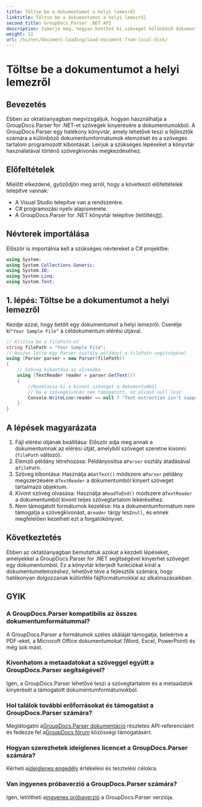 ```yaml
---
title: Töltse be a dokumentumot a helyi lemezről
linktitle: Töltse be a dokumentumot a helyi lemezről
second_title: GroupDocs.Parser .NET API
description: Ismerje meg, hogyan bonthat ki szöveget különböző dokumentumformátumokból a GroupDocs.Parser for .NET segítségével. Egyszerű és hatékony szövegkivonás C#-val.
weight: 11
url: /hu/net/document-loading/load-document-from-local-disk/
---
```


# Töltse be a dokumentumot a helyi lemezről

## Bevezetés
Ebben az oktatóanyagban megvizsgáljuk, hogyan használhatja a GroupDocs.Parser for .NET-et szövegek kinyerésére a dokumentumokból. A GroupDocs.Parser egy hatékony könyvtár, amely lehetővé teszi a fejlesztők számára a különböző dokumentumformátumok elemzését és a szöveges tartalom programozott kibontását. Leírjuk a szükséges lépéseket a könyvtár használatával történő szövegkivonás megkezdéséhez.
## Előfeltételek
Mielőtt elkezdené, győződjön meg arról, hogy a következő előfeltételek telepítve vannak:
- A Visual Studio telepítve van a rendszerére.
- C# programozási nyelv alapismerete.
-  A GroupDocs.Parser for .NET könyvtár telepítve (letöltés[itt](https://releases.groupdocs.com/parser/net/)).

## Névterek importálása
Először is importálnia kell a szükséges névtereket a C# projektbe:
```csharp
using System;
using System.Collections.Generic;
using System.IO;
using System.Linq;
using System.Text;
```
## 1. lépés: Töltse be a dokumentumot a helyi lemezről
 Kezdje azzal, hogy betölt egy dokumentumot a helyi lemezről. Cserélje ki`"Your Sample File"` a céldokumentum elérési útjával.
```csharp
// Állítsa be a filePath-et
string filePath = "Your Sample File";
// Hozzon létre egy Parser osztály példányt a filePath segítségével
using (Parser parser = new Parser(filePath))
{
    // Szöveg kibontása az olvasóba
    using (TextReader reader = parser.GetText())
    {
        //Nyomtassa ki a kivont szöveget a dokumentumból
        // Ha a szövegkivonás nem támogatott, az olvasó null lesz
        Console.WriteLine(reader == null ? "Text extraction isn't supported" : reader.ReadToEnd());
    }
}
```
## A lépések magyarázata
1. Fájl elérési útjának beállítása: Először adja meg annak a dokumentumnak az elérési útját, amelyből szöveget szeretne kivonni (`filePath` változó).
2.  Elemző példány létrehozása: Példányosítsa a`Parser` osztály átadásával a`filePath`.
3.  Szöveg kibontása: Használja a`GetText()` módszere a`Parser` példány megszerzésére a`TextReader` a dokumentumból kinyert szöveget tartalmazó objektum.
4.  Kivont szöveg olvasása: Használja a`ReadToEnd()` módszere a`TextReader` a dokumentumból kivont teljes szövegtartalom lekéréséhez.
5.  Nem támogatott formátumok kezelése: Ha a dokumentumformátum nem támogatja a szövegkivonást, a`reader` tárgy lesz`null`, és ennek megfelelően kezelheti ezt a forgatókönyvet.

## Következtetés
Ebben az oktatóanyagban bemutattuk azokat a kezdeti lépéseket, amelyekkel a GroupDocs.Parser for .NET segítségével kinyerhet szöveget egy dokumentumból. Ez a könyvtár kiterjedt funkciókat kínál a dokumentumelemzéshez, lehetővé téve a fejlesztők számára, hogy hatékonyan dolgozzanak különféle fájlformátumokkal az alkalmazásaikban.

## GYIK
### A GroupDocs.Parser kompatibilis az összes dokumentumformátummal?
A GroupDocs.Parser a formátumok széles skáláját támogatja, beleértve a PDF-eket, a Microsoft Office dokumentumokat (Word, Excel, PowerPoint) és még sok mást.
### Kivonhatom a metaadatokat a szöveggel együtt a GroupDocs.Parser segítségével?
Igen, a GroupDocs.Parser lehetővé teszi a szövegtartalom és a metaadatok kinyerését a támogatott dokumentumformátumokból.
### Hol találok további erőforrásokat és támogatást a GroupDocs.Parser számára?
 Meglátogatni a[GroupDocs.Parser dokumentáció](https://tutorials.groupdocs.com/parser/net/) részletes API-referenciáért és fedezze fel a[GroupDocs fórum](https://forum.groupdocs.com/c/parser/17) közösségi támogatásért.
### Hogyan szerezhetek ideiglenes licencet a GroupDocs.Parser számára?
 Kérheti a[ideiglenes engedély](https://purchase.groupdocs.com/temporary-license/) értékelési és tesztelési célokra.
### Van ingyenes próbaverzió a GroupDocs.Parser számára?
 Igen, letöltheti a[ingyenes próbaverzió](https://releases.groupdocs.com/) a GroupDocs.Parser verziója.